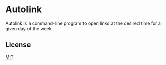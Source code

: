# Autolink

Autolink is a command-line program to open links at the desired time for a given day of the week.


## License
[MIT](https://choosealicense.com/licenses/mit/)
